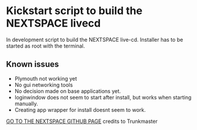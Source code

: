 # Kickstart script to build the NEXTSPACE livecd

In development script to build the NEXTSPACE live-cd.
Installer has to be started as root with the terminal.

## Known issues
- Plymouth not working yet
- No gui networking tools
- No decision made on base applications yet.
- loginwindow does not seem to start after install, but works when starting manually.
- Creating app wrapper for install doesnt seem to work.

[GO TO THE NEXTSPACE GITHUB PAGE](https://www.github.com/trunkmaster/nextspace) credits to Trunkmaster
